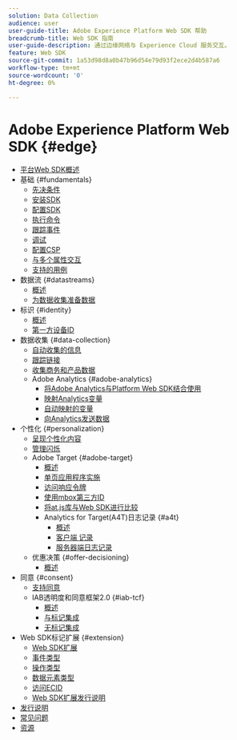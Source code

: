 ```yaml
---
solution: Data Collection
audience: user
user-guide-title: Adobe Experience Platform Web SDK 帮助
breadcrumb-title: Web SDK 指南
user-guide-description: 通过边缘网络与 Experience Cloud 服务交互。
feature: Web SDK
source-git-commit: 1a53d98d8a0b47b96d54e79d93f2ece2d4b587a6
workflow-type: tm+mt
source-wordcount: '0'
ht-degree: 0%

---
```



# Adobe Experience Platform Web SDK {#edge}

* [平台Web SDK概述](home.md)
* 基础 {#fundamentals}
   * [先决条件](fundamentals/prerequisite.md)
   * [安装SDK](fundamentals/installing-the-sdk.md)
   * [配置SDK](fundamentals/configuring-the-sdk.md)
   * [执行命令](fundamentals/executing-commands.md)
   * [跟踪事件](fundamentals/tracking-events.md)
   * [调试](fundamentals/debugging.md)
   * [配置CSP](fundamentals/configuring-a-csp.md)
   * [与多个属性交互](fundamentals/interacting-with-multiple-properties.md)
   * [支持的用例](fundamentals/supported-use-cases.md)
* 数据流 {#datastreams}
   * [概述](./datastreams/overview.md)
   * [为数据收集准备数据](./datastreams/data-prep.md)
* 标识 {#identity}
   * [概述](identity/overview.md)
   * [第一方设备ID](identity/first-party-device-ids.md)
* 数据收集 {#data-collection}
   * [自动收集的信息](data-collection/automatic-information.md)
   * [跟踪链接](data-collection/track-links.md)
   * [收集商务和产品数据](data-collection/collect-commerce-data.md)
   * Adobe Analytics {#adobe-analytics}
      * [将Adobe Analytics与Platform Web SDK结合使用](data-collection/adobe-analytics/analytics-overview.md)
      * [映射Analytics变量](data-collection/adobe-analytics/manually-mapping-variables.md)
      * [自动映射的变量](data-collection/adobe-analytics/automatically-mapped-vars.md)
      * [向Analytics发送数据](data-collection/adobe-analytics/sending-data-to-analytics.md)
* 个性化 {#personalization}
   * [呈现个性化内容](personalization/rendering-personalization-content.md)
   * [管理闪烁](personalization/manage-flicker.md)
   * Adobe Target {#adobe-target}
      * [概述](personalization/adobe-target/target-overview.md)
      * [单页应用程序实施](personalization/adobe-target/spa-implementation.md)
      * [访问响应令牌](personalization/adobe-target/accessing-response-tokens.md)
      * [使用mbox第三方ID](personalization/adobe-target/using-mbox-3rdpartyid.md)
      * [将at.js库与Web SDK进行比较](personalization/adobe-target/web-sdk-atjs-comparison.md)
      * Analytics for Target(A4T)日志记录 {#a4t}
         * [概述](personalization/adobe-target/analytics-logging/overview.md)
         * [客户端 记录](personalization/adobe-target/analytics-logging/client-side.md)
         * [服务器端日志记录](personalization/adobe-target/analytics-logging/server-side.md)
   * 优惠决策 {#offer-decisioning}
      * [概述](personalization/offer-decisioning/offer-decisioning-overview.md)
* 同意 {#consent}
   * [支持同意](consent/supporting-consent.md)
   * IAB透明度和同意框架2.0 {#iab-tcf}
      * [概述](consent/iab-tcf/overview.md)
      * [与标记集成](consent/iab-tcf/with-launch.md)
      * [无标记集成](consent/iab-tcf/without-launch.md)
* Web SDK标记扩展 {#extension}
   * [Web SDK扩展](extension/web-sdk-extension-configuration.md)
   * [事件类型](extension/event-types.md)
   * [操作类型](extension/action-types.md)
   * [数据元素类型](extension/data-element-types.md)
   * [访问ECID](extension/accessing-the-ecid.md)
   * [Web SDK扩展发行说明](extension/web-sdk-ext-release-notes.md)
* [发行说明](release-notes.md)
* [常见问题](web-sdk-faq.md)
* [资源](resources.md)
